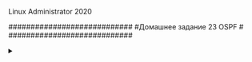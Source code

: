 Linux Administrator 2020

############################
#Домашнее задание 23 OSPF  #
############################
         
         

<details>
<summary><code>


</details>


